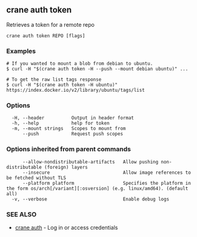 ## crane auth token

Retrieves a token for a remote repo

```
crane auth token REPO [flags]
```

### Examples

```
# If you wanted to mount a blob from debian to ubuntu.
$ curl -H "$(crane auth token -H --push --mount debian ubuntu)" ...

# To get the raw list tags response
$ curl -H "$(crane auth token -H ubuntu)" https://index.docker.io/v2/library/ubuntu/tags/list

```

### Options

```
  -H, --header          Output in header format
  -h, --help            help for token
  -m, --mount strings   Scopes to mount from
      --push            Request push scopes
```

### Options inherited from parent commands

```
      --allow-nondistributable-artifacts   Allow pushing non-distributable (foreign) layers
      --insecure                           Allow image references to be fetched without TLS
      --platform platform                  Specifies the platform in the form os/arch[/variant][:osversion] (e.g. linux/amd64). (default all)
  -v, --verbose                            Enable debug logs
```

### SEE ALSO

* [crane auth](crane_auth.md)     - Log in or access credentials
